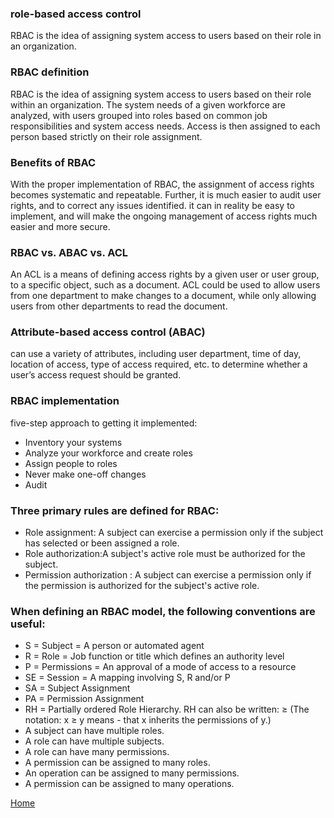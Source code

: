 ### role-based access control
RBAC is the idea of assigning system access to users based on their role in an organization.

### RBAC definition
RBAC is the idea of assigning system access to users based on their role within an organization. The system needs of a given workforce are analyzed, with users grouped into roles based on common job responsibilities and system access needs. Access is then assigned to each person based strictly on their role assignment.

### Benefits of RBAC
With the proper implementation of RBAC, the assignment of access rights becomes systematic and repeatable. Further, it is much easier to audit user rights, and to correct any issues identified.
it can in reality be easy to implement, and will make the ongoing management of access rights much easier and more secure.

### RBAC vs. ABAC vs. ACL
An ACL is a means of defining access rights by a given user or user group, to a specific object, such as a document.
ACL could be used to allow users from one department to make changes to a document, while only allowing users from other departments to read the document.

### Attribute-based access control (ABAC)
can use a variety of attributes, including user department, time of day, location of access, type of access required, etc. to determine whether a user’s access request should be granted.

### RBAC implementation
five-step approach to getting it implemented:
- Inventory your systems 
- Analyze your workforce and create roles 
- Assign people to roles
- Never make one-off changes
- Audit

### Three primary rules are defined for RBAC:

- Role assignment: A subject can exercise a permission only if the subject has selected or been assigned a role.
- Role authorization:A subject's active role must be authorized for the subject.
- Permission authorization :  A subject can exercise a permission only if the permission is authorized for the subject's active role.


### When defining an RBAC model, the following conventions are useful:

- S = Subject = A person or automated agent
- R = Role = Job function or title which defines an authority level
- P = Permissions = An approval of a mode of access to a resource
- SE = Session = A mapping involving S, R and/or P
- SA = Subject Assignment
- PA = Permission Assignment
- RH = Partially ordered Role Hierarchy. RH can also be written: ≥ (The notation: x ≥ y means - that x inherits the permissions of y.)
- A subject can have multiple roles.
- A role can have multiple subjects.
- A role can have many permissions.
- A permission can be assigned to many roles.
- An operation can be assigned to many permissions.
- A permission can be assigned to many operations.

[Home](./README.md)<br>